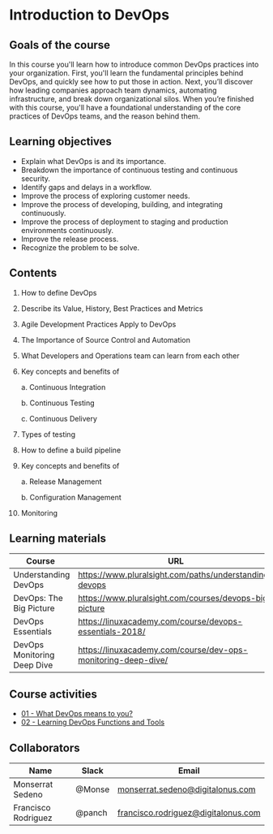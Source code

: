 # Introduction to DevOps

## Goals of the course 
In this course you'll learn how to introduce common DevOps practices into your organization. First, you'll learn the fundamental principles behind DevOps, and quickly see how to put those in action. Next, you’ll discover how leading companies approach team dynamics, automating infrastructure, and break down organizational silos.  When you’re finished with this course, you'll have a foundational understanding of the core practices of DevOps teams, and the reason behind them. 

## Learning objectives 
* Explain what DevOps is and its importance. 
* Breakdown the importance of continuous testing and continuous security. 
* Identify gaps and delays in a workflow. 
* Improve the process of exploring customer needs. 
* Improve the process of developing, building, and integrating continuously. 
* Improve the process of deployment to staging and production environments continuously. 
* Improve the release process. 
* Recognize the problem to be solve. 

## Contents
1. How to define DevOps
2. Describe its Value, History, Best Practices and Metrics
3. Agile Development Practices Apply to DevOps 
4. The Importance of Source Control and Automation
5. What Developers and Operations team can learn from each other 
6. Key concepts and benefits of

	a. Continuous Integration
	
	b. Continuous Testing
	
	c. Continuous Delivery
	
1. Types of testing
2. How to define a build pipeline
3. Key concepts and benefits of

   a. Release Management
   
   b. Configuration Management
   
1.  Monitoring 

## Learning materials 

Course                     | URL
---------------------------| -------------------------------------------------------
Understanding DevOps       | https://www.pluralsight.com/paths/understanding-devops 
DevOps: The Big Picture    | https://www.pluralsight.com/courses/devops-big-picture 
DevOps Essentials          | https://linuxacademy.com/course/devops-essentials-2018/
DevOps Monitoring Deep Dive| https://linuxacademy.com/course/dev-ops-monitoring-deep-dive/ 

## Course activities 
- [01 - What DevOps means to you?](./01-what-devops-means.md)
- [02 - Learning DevOps Functions and Tools](./02-learning-devops-tools.md)

## Collaborators
Name     |   Slack  | Email |
---------|----------|----------|
Monserrat Sedeno    | @Monse | monserrat.sedeno@digitalonus.com |
Francisco Rodriguez | @panch | francisco.rodriguez@digitalonus.com |

